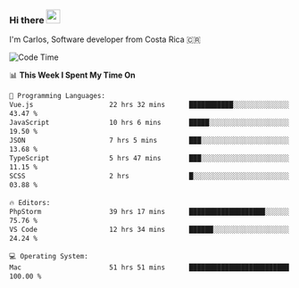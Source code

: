 ### Hi there <img src="https://media.giphy.com/media/hvRJCLFzcasrR4ia7z/giphy.gif" width="25px" height="25px">

I'm Carlos, Software developer from Costa Rica 🇨🇷

[//]: # (<a href="https://app.daily.dev/carum98"><img src="https://github.com/carum98/carum98/blob/main/devcard.svg" width="400" alt="Carlos Umaña Acevedo's Dev Card"/></a>)


<!--START_SECTION:waka-->
![Code Time](http://img.shields.io/badge/Code%20Time-13%2C096%20hrs%2048%20mins-blue)

📊 **This Week I Spent My Time On** 

```text
💬 Programming Languages: 
Vue.js                   22 hrs 32 mins      ███████████░░░░░░░░░░░░░░   43.47 % 
JavaScript               10 hrs 6 mins       █████░░░░░░░░░░░░░░░░░░░░   19.50 % 
JSON                     7 hrs 5 mins        ███░░░░░░░░░░░░░░░░░░░░░░   13.68 % 
TypeScript               5 hrs 47 mins       ███░░░░░░░░░░░░░░░░░░░░░░   11.15 % 
SCSS                     2 hrs               █░░░░░░░░░░░░░░░░░░░░░░░░   03.88 % 

🔥 Editors: 
PhpStorm                 39 hrs 17 mins      ███████████████████░░░░░░   75.76 % 
VS Code                  12 hrs 34 mins      ██████░░░░░░░░░░░░░░░░░░░   24.24 % 

💻 Operating System: 
Mac                      51 hrs 51 mins      █████████████████████████   100.00 % 
```


<!--END_SECTION:waka-->
